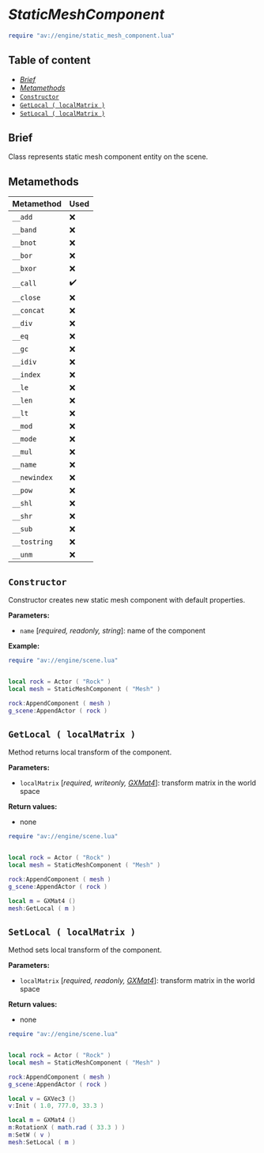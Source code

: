 # _StaticMeshComponent_

```lua
require "av://engine/static_mesh_component.lua"
```

## Table of content

- [_Brief_](#brief)
- [_Metamethods_](#metamethods)
- [`Constructor`](#constructor)
- [`GetLocal ( localMatrix )`](#method-get-local)
- [`SetLocal ( localMatrix )`](#method-set-local)

## <a id="brief">Brief</a>

Class represents static mesh component entity on the scene.

## <a id="metamethods">Metamethods</a>

Metamethod | Used
--- | ---
`__add` | ❌
`__band` | ❌
`__bnot` | ❌
`__bor` | ❌
`__bxor` | ❌
`__call` | ✔️
`__close` | ❌
`__concat` | ❌
`__div` | ❌
`__eq` | ❌
`__gc` | ❌
`__idiv` | ❌
`__index` | ❌
`__le` | ❌
`__len` | ❌
`__lt` | ❌
`__mod` | ❌
`__mode` | ❌
`__mul` | ❌
`__name` | ❌
`__newindex` | ❌
`__pow` | ❌
`__shl` | ❌
`__shr` | ❌
`__sub` | ❌
`__tostring` | ❌
`__unm` | ❌

## <a id="constructor">`Constructor`</a>

Constructor creates new static mesh component with default properties.

**Parameters:**

- `name` [_required, readonly, string_]: name of the component

**Example:**

```lua
require "av://engine/scene.lua"


local rock = Actor ( "Rock" )
local mesh = StaticMeshComponent ( "Mesh" )

rock:AppendComponent ( mesh )
g_scene:AppendActor ( rock )
```

## <a id="method-get-local">`GetLocal ( localMatrix )`</a>

Method returns local transform of the component.

**Parameters:**

- `localMatrix` [_required, writeonly, [_GXMat4_](./gx-mat4.md)_]: transform matrix in the world space

**Return values:**

- none

```lua
require "av://engine/scene.lua"


local rock = Actor ( "Rock" )
local mesh = StaticMeshComponent ( "Mesh" )

rock:AppendComponent ( mesh )
g_scene:AppendActor ( rock )

local m = GXMat4 ()
mesh:GetLocal ( m )
```

## <a id="method-set-local">`SetLocal ( localMatrix )`</a>

Method sets local transform of the component.

**Parameters:**

- `localMatrix` [_required, readonly, [_GXMat4_](./gx-mat4.md)_]: transform matrix in the world space

**Return values:**

- none

```lua
require "av://engine/scene.lua"


local rock = Actor ( "Rock" )
local mesh = StaticMeshComponent ( "Mesh" )

rock:AppendComponent ( mesh )
g_scene:AppendActor ( rock )

local v = GXVec3 ()
v:Init ( 1.0, 777.0, 33.3 )

local m = GXMat4 ()
m:RotationX ( math.rad ( 33.3 ) )
m:SetW ( v )
mesh:SetLocal ( m )
```
